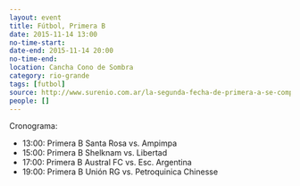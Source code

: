 ```yaml
---
layout: event 
title: Fútbol, Primera B
date: 2015-11-14 13:00
no-time-start:
date-end: 2015-11-14 20:00
no-time-end:
location: Cancha Cono de Sombra
category: rio-grande
tags: [futbol]
source: http://www.surenio.com.ar/la-segunda-fecha-de-primera-a-se-completa-el-domingo/
people: []
---
```


Cronograma:

- 13:00: Primera B Santa Rosa vs. Ampimpa
- 15:00: Primera B Shelknam vs. Libertad
- 17:00: Primera B Austral FC vs. Esc. Argentina
- 19:00: Primera B Unión RG vs. Petroquinica Chinesse

